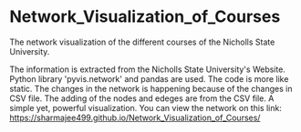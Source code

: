 # Network_Visualization_of_Courses
The network visualization of the different courses of the Nicholls State University.

The information is extracted from the Nicholls State University's Website. 
Python library 'pyvis.network' and pandas are used. 
The code is more like static. The changes in the network is happening because of the changes in CSV file.
The adding of the nodes and edeges are from the CSV file.
A simple yet, powerful visualization. 
You can view the network on this link:
https://sharmajee499.github.io/Network_Visualization_of_Courses/
